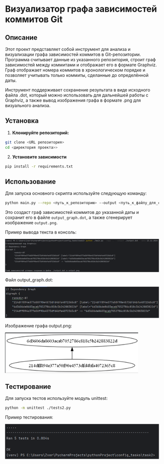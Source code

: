 # Визуализатор графа зависимостей коммитов Git

## Описание
Этот проект представляет собой инструмент для анализа и визуализации графа зависимостей коммитов в Git-репозитории. Программа считывает данные из указанного репозитория, строит граф зависимостей между коммитами и отображает его в формате Graphviz. Граф отображает номера коммитов в хронологическом порядке и позволяет учитывать только коммиты, сделанные до определённой даты.

Инструмент поддерживает сохранение результата в виде исходного файла .dot, который можно использовать для дальнейшей работы с Graphviz, а также вывод изображения графа в формате .png для визуального анализа.

## Установка

1. **Клонируйте репозиторий:**
  ```bash
  git clone <URL репозитория>
  cd <директория проекта>>
  ```
2. **Установите зависимости**
  ```bash
  pip install -r requirements.txt
  ```
## Использование
Для запуска основного скрипта используйте следующую команду:
```bash
python main.py --repo <путь_к_репозиторию> --output <путь_к_файлу_для_сохранения> --date <дата_в_формате_dd.mm.yyyy>
```

Это создаст граф зависимостей коммитов до указанной даты и сохранит его в файле `output_graph.dot`, а также сгенерирует изображение `output.png`.

Пример вывода текста в консоль:

![img.png](img.png)

Файл output_graph.dot:

![img_1.png](img_1.png)

Изображение графа output.png:

![img_2.png](img_2.png)

## Тестирование
Для запуска тестов используйте модуль unittest:
```bash
python -m unittest ./tests2.py
```

Пример тестирования:

![img_3.png](img_3.png)